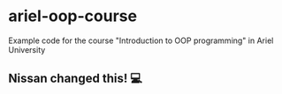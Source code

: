 # ariel-oop-course
Example code for the course "Introduction to OOP programming" in Ariel University
## Nissan changed this! :computer:
